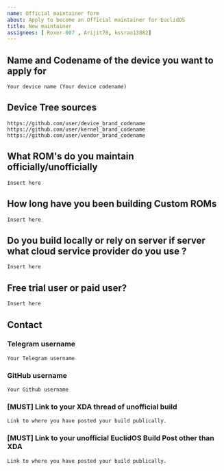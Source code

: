 ```yaml
---
name: Official maintainer form
about: Apply to become an Official maintainer for EuclidOS
title: New maintainer
assignees: [ Roxor-007 , Arijit78, kssrao13882]
---
```


<!--
This template is taken from PixelExperience/official_devices with modifications to it
-->

## Name and Codename of the device you want to apply for
```
Your device name (Your device codename)
```

## Device Tree sources
<!--
* Must be public on GitHub/GitLab
* Must add kernel and vendor as well
* Authorship should be proper
* Add common trees if applicable
-->
```
https://github.com/user/device_brand_codename
https://github.com/user/kernel_brand_codename
https://github.com/user/vendor_brand_codename
```

## What ROM's do you maintain officially/unofficially
```
Insert here
```

## How long have you been building Custom ROMs
```
Insert here
```

## Do you build locally or rely on server if server what cloud service provider do you use ?
```
Insert here
```
## Free trial user or paid user?
```
Insert here
```

## Contact

### Telegram username
```
Your Telegram username
```

### GitHub username
```
Your Github username
```

### [MUST] Link to your XDA thread of unofficial build
<!-- Before being able to maintainer EuclidOS officially,
you must have already made an XDA
Refer Maintainer Requirements -->
```
Link to where you have posted your build publically.
```

### [MUST] Link to your unofficial EuclidOS Build Post other than XDA
<!-- Before being able to maintainer EuclidOS officially,
you must have already made your unofficial build public.
Refer Maintainer Requirements -->
```
Link to where you have posted your build publically.
```
